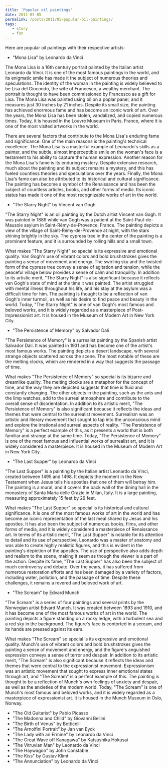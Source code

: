 ```yaml
---
title: 'Popular oil paintings'
date: 2011-05-05
permalink: /posts/2011/05/popular-oil-paintings/
tags:
   - story
   - fun
---
```


Here are popular oil paintings with their respective artists:

* "Mona Lisa" by Leonardo da Vinci

The Mona Lisa is a 16th century portrait painted by the Italian artist Leonardo da Vinci. It is one of the most famous paintings in the world, and its enigmatic smile has made it the subject of numerous theories and speculations. The identity of the woman in the painting is widely believed to be Lisa del Giocondo, the wife of Francesco, a wealthy merchant. The portrait is thought to have been commissioned by Francesco as a gift for Lisa. The Mona Lisa was painted using oil on a poplar panel, and it measures just 30 inches by 21 inches. Despite its small size, the painting has achieved enormous fame and has become an iconic work of art. Over the years, the Mona Lisa has been stolen, vandalized, and copied numerous times. Today, it is housed in the Louvre Museum in Paris, France, where it is one of the most visited artworks in the world.

There are several factors that contribute to the Mona Lisa's enduring fame and significance. One of the main reasons is the painting's technical excellence. The Mona Lisa is a masterful example of Leonardo's skills as a painter, and the subtle, almost imperceptible smile on the woman's face is a testament to his ability to capture the human expression. Another reason for the Mona Lisa's fame is its enduring mystery. Despite extensive research, much about the painting and its subject remains a mystery, and this has fueled countless theories and speculations over the years. Finally, the Mona Lisa's fame can also be attributed to its historical and cultural significance. The painting has become a symbol of the Renaissance and has been the subject of countless articles, books, and other forms of media. Its iconic status has made it one of the most recognizable works of art in the world.

* "The Starry Night" by Vincent van Gogh

"The Starry Night" is an oil painting by the Dutch artist Vincent van Gogh. It was painted in 1889 while van Gogh was a patient at the Saint-Paul-de-Mausole asylum in Saint-Rémy-de-Provence, France. The painting depicts a view of the village of Saint-Rémy-de-Provence at night, with the stars shining brightly in the sky. The cypress tree in the center of the painting is a prominent feature, and it is surrounded by rolling hills and a small town. 

What makes "The Starry Night" so special is its expressive and emotional quality. Van Gogh's use of vibrant colors and bold brushstrokes gives the painting a sense of movement and energy. The swirling sky and the twisted form of the cypress tree convey a sense of agitation and tension, while the peaceful village below provides a sense of calm and tranquility. In addition to its artistic merit, "The Starry Night" is also significant because it reflects van Gogh's state of mind at the time it was painted. The artist struggled with mental illness throughout his life, and his stay at the asylum was a difficult time for him. The painting is thought to be a reflection of van Gogh's inner turmoil, as well as his desire to find peace and beauty in the world. Today, "The Starry Night" is one of van Gogh's most famous and beloved works, and it is widely regarded as a masterpiece of Post-Impressionist art. It is housed in the Museum of Modern Art in New York City.

* "The Persistence of Memory" by Salvador Dali

"The Persistence of Memory" is a surrealist painting by the Spanish artist Salvador Dalí. It was painted in 1931 and has become one of the artist's most famous works. The painting depicts a desert landscape, with several strange objects scattered across the scene. The most notable of these are the melting clocks, which are rendered in a way that suggests the passage of time. 

What makes "The Persistence of Memory" so special is its bizarre and dreamlike quality. The melting clocks are a metaphor for the concept of time, and the way they are depicted suggests that time is fluid and constantly changing. The other objects in the painting, such as the ants and the limp watches, add to the surreal atmosphere and contribute to the overall sense of disorientation. In addition to its artistic merit, "The Persistence of Memory" is also significant because it reflects the ideas and themes that were central to the surrealist movement. Surrealism was an artistic and literary movement that sought to tap into the unconscious mind and explore the irrational and surreal aspects of reality. "The Persistence of Memory" is a perfect example of this, as it presents a world that is both familiar and strange at the same time. Today, "The Persistence of Memory" is one of the most famous and influential works of surrealist art, and it is widely considered a masterpiece. It is housed in the Museum of Modern Art in New York City.

* "The Last Supper" by Leonardo da Vinci

"The Last Supper" is a painting by the Italian artist Leonardo da Vinci, created between 1495 and 1498. It depicts the moment in the New Testament when Jesus tells his apostles that one of them will betray him. The painting is a mural, and it covers the back wall of the dining hall in the monastery of Santa Maria delle Grazie in Milan, Italy. It is a large painting, measuring approximately 15 feet by 29 feet. 

What makes "The Last Supper" so special is its historical and cultural significance. It is one of the most famous works of art in the world and has become an iconic representation of the last meal shared by Jesus and his apostles. It has also been the subject of numerous books, films, and other forms of media, and it is widely considered a masterpiece of Renaissance art. In terms of its artistic merit, "The Last Supper" is notable for its attention to detail and its use of perspective. Leonardo was a master of anatomy and was able to create highly realistic figures, and this is evident in the painting's depiction of the apostles. The use of perspective also adds depth and realism to the scene, making it seem as though the viewer is a part of the action. Despite its fame, "The Last Supper" has also been the subject of much controversy and debate. Over the years, it has suffered from numerous restoration efforts and has been damaged by a variety of factors, including water, pollution, and the passage of time. Despite these challenges, it remains a revered and beloved work of art.

* "The Scream" by Edvard Munch

"The Scream" is a series of four paintings and several prints by the Norwegian artist Edvard Munch. It was created between 1893 and 1910, and it has become one of the most famous works of art in the world. The painting depicts a figure standing on a rocky ledge, with a turbulent sea and a red sky in the background. The figure's face is contorted in a scream, and its hands are pressed against its ears.

What makes "The Scream" so special is its expressive and emotional quality. Munch's use of vibrant colors and bold brushstrokes gives the painting a sense of movement and energy, and the figure's anguished expression conveys a sense of terror and despair. In addition to its artistic merit, "The Scream" is also significant because it reflects the ideas and themes that were central to the expressionist movement. Expressionism was an artistic movement that sought to express inner emotional states through art, and "The Scream" is a perfect example of this. The painting is thought to be a reflection of Munch's own feelings of anxiety and despair, as well as the anxieties of the modern world. Today, "The Scream" is one of Munch's most famous and beloved works, and it is widely regarded as a masterpiece of expressionist art. It is housed in the Munch Museum in Oslo, Norway.

* "The Old Guitarist" by Pablo Picasso
* "The Madonna and Child" by Giovanni Bellini
* "The Birth of Venus" by Botticelli
* "The Arnolfini Portrait" by Jan van Eyck
* "The Lady with an Ermine" by Leonardo da Vinci
* "The Great Wave off Kanagawa" by Katsushika Hokusai
* "The Vitruvian Man" by Leonardo da Vinci
* "The Haywagon" by John Constable
* "The Kiss" by Gustav Klimt
* "The Annunciation" by Leonardo da Vinci
